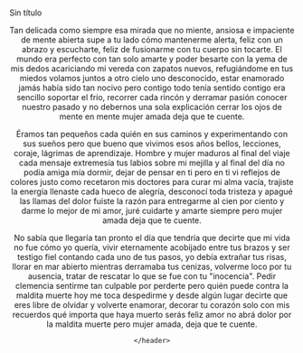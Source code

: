 <br>
<p>Sin título</p>
<div class="container">
  <header>
	  Tan delicada como siempre esa mirada que no miente, ansiosa e impaciente de mente abierta supe a tu lado cómo mantenerme alerta, feliz con un abrazo y escucharte, feliz de fusionarme con tu cuerpo sin tocarte. El mundo era perfecto con tan solo amarte y poder besarte con la yema de mis dedos acariciando mi vereda con zapatos nuevos, refugiándome en tus miedos volamos juntos a otro cielo uno desconocido, estar enamorado jamás había sido tan nocivo pero contigo todo tenía sentido contigo era sencillo soportar el frío, recorrer cada rincón y derramar pasión conocer nuestro pasado y no debernos una sola explicación cerrar los ojos de mente en mente mujer amada deja que te cuente. 
	  <p>
Éramos tan pequeños cada quién en sus caminos y experimentando con sus sueños pero que bueno que vivimos esos años bellos, lecciones, coraje, lágrimas de aprendizaje. Hombre y mujer maduros al final del viaje cada mensaje extremesía tus labios sobre mi mejilla y al final del día no podía amiga mía dormir, dejar de pensar en ti pero en ti vi reflejos de colores justo como recetaron mis doctores para curar mi alma vacía, trajiste la energía llenaste cada hueco de alegría, desconocí toda tristeza y apagué las llamas del dolor fuiste la razón para entregarme al cien por ciento y darme lo mejor de mi amor, juré cuidarte y amarte siempre pero mujer amada deja que te cuente.
	  <p>
No sabía que llegaría tan pronto el día que tendría que decirte que mi vida no fue cómo yo quería, vivir eternamente acobijado entre tus brazos y ser testigo fiel contando cada uno de tus pasos, yo debía extrañar tus risas, llorar en mar abierto mientras derramaba tus cenizas, volverme loco por tu ausencia, tratar de rescatar lo que se fue con tu "inocencia". Pedir clemencia sentirme tan culpable por perderte pero quién puede contra la maldita muerte hoy me toca despedirme y desde algún lugar decirte que eres libre de olvidar y volverte enamorar, decorar tu corazón solo con mis recuerdos qué importa que haya muerto serás feliz amor no abrá dolor por la maldita muerte pero mujer amada, deja que te cuente.

	</header>
   <div>
 
</div>


